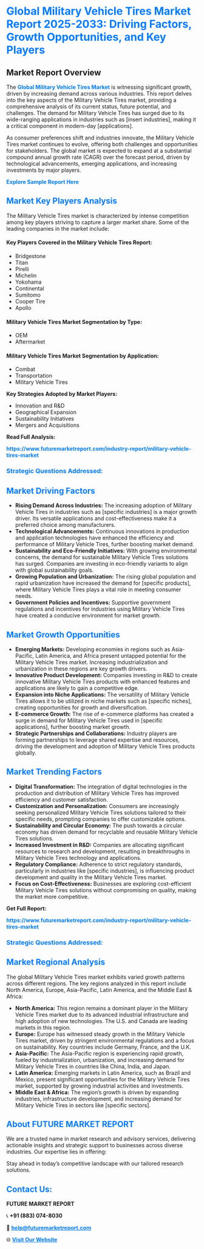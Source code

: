 <h1 style="color: #007BFF;">Global Military Vehicle Tires Market Report 2025-2033: Driving Factors, Growth Opportunities, and Key Players</h1>

<section id="overview">
<h2>Market Report Overview</h2>
<p>The <a href="https://www.futuremarketreport.com/industry-report/military-vehicle-tires-market" style="color: #007BFF; text-decoration: none;"><strong>Global Military Vehicle Tires Market</strong></a> is witnessing significant growth, driven by increasing demand across various industries. This report delves into the key aspects of the Military Vehicle Tires market, providing a comprehensive analysis of its current status, future potential, and challenges. The demand for Military Vehicle Tires has surged due to its wide-ranging applications in industries such as [insert industries], making it a critical component in modern-day [applications].</p>
<p>As consumer preferences shift and industries innovate, the Military Vehicle Tires market continues to evolve, offering both challenges and opportunities for stakeholders. The global market is expected to expand at a substantial compound annual growth rate (CAGR) over the forecast period, driven by technological advancements, emerging applications, and increasing investments by major players.</p>
</section>

<section id="overview">
<p><a href="https://www.futuremarketreport.com/request-sample/reportId=112686" style="color: #007BFF; text-decoration: none;"><strong>Explore Sample Report Here</strong></a></p>
</section>

<section id="key-players">
<h2 style="color: #007BFF;">Market Key Players Analysis</h2>
<p>The Military Vehicle Tires market is characterized by intense competition among key players striving to capture a larger market share. Some of the leading companies in the market include:</p>
<h4>Key Players Covered in the Military Vehicle Tires Report:</h4>
<ul><li>Bridgestone</li><li>Titan</li><li>Pirelli</li><li>Michelin</li><li>Yokohama</li><li>Continental</li><li>Sumitomo</li><li>Cooper Tire</li><li>Apollo</li></ul>
<h4>Military Vehicle Tires Market Segmentation by Type:</h4>
<ul><li>OEM</li><li>Aftermarket</li></ul>

<h4>Military Vehicle Tires Market Segmentation by Application:</h4>
<ul><li>Combat</li><li>Transportation</li><li>Military Vehicle Tires</li></ul>
<p><strong>Key Strategies Adopted by Market Players:</strong></p>
<ul>
<li>Innovation and R&D</li>
<li>Geographical Expansion</li>
<li>Sustainability Initiatives</li>
<li>Mergers and Acquisitions</li>
</ul>
</section>

<section>
<p><strong>Read Full Analysis: </strong></p><a href="https://www.futuremarketreport.com/industry-report/military-vehicle-tires-market" style="color: #007BFF; text-decoration: none;"><strong>https://www.futuremarketreport.com/industry-report/military-vehicle-tires-market</strong></a>
<h3 style="color: #007BFF;">Strategic Questions Addressed:</h3>
</section>

<section id="driving-factors">
<h2 style="color: #007BFF;">Market Driving Factors</h2>
<ul>
<li><strong>Rising Demand Across Industries:</strong> The increasing adoption of Military Vehicle Tires in industries such as [specific industries] is a major growth driver. Its versatile applications and cost-effectiveness make it a preferred choice among manufacturers.</li>
<li><strong>Technological Advancements:</strong> Continuous innovations in production and application technologies have enhanced the efficiency and performance of Military Vehicle Tires, further boosting market demand.</li>
<li><strong>Sustainability and Eco-Friendly Initiatives:</strong> With growing environmental concerns, the demand for sustainable Military Vehicle Tires solutions has surged. Companies are investing in eco-friendly variants to align with global sustainability goals.</li>
<li><strong>Growing Population and Urbanization:</strong> The rising global population and rapid urbanization have increased the demand for [specific products], where Military Vehicle Tires plays a vital role in meeting consumer needs.</li>
<li><strong>Government Policies and Incentives:</strong> Supportive government regulations and incentives for industries using Military Vehicle Tires have created a conducive environment for market growth.</li>
</ul>
</section>

<section id="growth-opportunities">
<h2 style="color: #007BFF;">Market Growth Opportunities</h2>
<ul>
<li><strong>Emerging Markets:</strong> Developing economies in regions such as Asia-Pacific, Latin America, and Africa present untapped potential for the Military Vehicle Tires market. Increasing industrialization and urbanization in these regions are key growth drivers.</li>
<li><strong>Innovative Product Development:</strong> Companies investing in R&D to create innovative Military Vehicle Tires products with enhanced features and applications are likely to gain a competitive edge.</li>
<li><strong>Expansion into Niche Applications:</strong> The versatility of Military Vehicle Tires allows it to be utilized in niche markets such as [specific niches], creating opportunities for growth and diversification.</li>
<li><strong>E-commerce Growth:</strong> The rise of e-commerce platforms has created a surge in demand for Military Vehicle Tires used in [specific applications], further boosting market growth.</li>
<li><strong>Strategic Partnerships and Collaborations:</strong> Industry players are forming partnerships to leverage shared expertise and resources, driving the development and adoption of Military Vehicle Tires products globally.</li>
</ul>
</section>

<section id="trending-factors">
<h2 style="color: #007BFF;">Market Trending Factors</h2>
<ul>
<li><strong>Digital Transformation:</strong> The integration of digital technologies in the production and distribution of Military Vehicle Tires has improved efficiency and customer satisfaction.</li>
<li><strong>Customization and Personalization:</strong> Consumers are increasingly seeking personalized Military Vehicle Tires solutions tailored to their specific needs, prompting companies to offer customizable options.</li>
<li><strong>Sustainability and Circular Economy:</strong> The push towards a circular economy has driven demand for recyclable and reusable Military Vehicle Tires solutions.</li>
<li><strong>Increased Investment in R&D:</strong> Companies are allocating significant resources to research and development, resulting in breakthroughs in Military Vehicle Tires technology and applications.</li>
<li><strong>Regulatory Compliance:</strong> Adherence to strict regulatory standards, particularly in industries like [specific industries], is influencing product development and quality in the Military Vehicle Tires market.</li>
<li><strong>Focus on Cost-Effectiveness:</strong> Businesses are exploring cost-efficient Military Vehicle Tires solutions without compromising on quality, making the market more competitive.</li>
</ul>
</section>

<section>
<p><strong>Get Full Report: </strong></p><a href="https://www.futuremarketreport.com/industry-report/military-vehicle-tires-market" style="color: #007BFF; text-decoration: none;"><strong>https://www.futuremarketreport.com/industry-report/military-vehicle-tires-market</strong></a>
<h3 style="color: #007BFF;">Strategic Questions Addressed:</h3>
</section>


<section id="regional-analysis">
<h2 style="color: #007BFF;">Market Regional Analysis</h2>
<p>The global Military Vehicle Tires market exhibits varied growth patterns across different regions. The key regions analyzed in this report include North America, Europe, Asia-Pacific, Latin America, and the Middle East & Africa:</p>
<ul>
<li><strong>North America:</strong> This region remains a dominant player in the Military Vehicle Tires market due to its advanced industrial infrastructure and high adoption of new technologies. The U.S. and Canada are leading markets in this region.</li>
<li><strong>Europe:</strong> Europe has witnessed steady growth in the Military Vehicle Tires market, driven by stringent environmental regulations and a focus on sustainability. Key countries include Germany, France, and the U.K.</li>
<li><strong>Asia-Pacific:</strong> The Asia-Pacific region is experiencing rapid growth, fueled by industrialization, urbanization, and increasing demand for Military Vehicle Tires in countries like China, India, and Japan.</li>
<li><strong>Latin America:</strong> Emerging markets in Latin America, such as Brazil and Mexico, present significant opportunities for the Military Vehicle Tires market, supported by growing industrial activities and investments.</li>
<li><strong>Middle East & Africa:</strong> The region’s growth is driven by expanding industries, infrastructure development, and increasing demand for Military Vehicle Tires in sectors like [specific sectors].</li>
</ul>
</section>

<footer>
<h2 style="color: #007BFF;">About FUTURE MARKET REPORT</h2>
<p>We are a trusted name in market research and advisory services, delivering actionable insights and strategic support to businesses across diverse industries. Our expertise lies in offering:</p>

<p>Stay ahead in today’s competitive landscape with our tailored research solutions.</p>

<h2 style="color: #007BFF;">Contact Us:</h2>
<p><strong>FUTURE MARKET REPORT</strong></p>
<p>📞 <strong>+91 (883) 074-8030</strong></p>
<p>📧 <strong><a href="mailto:help@futuremarketreport.com" style="color: #007BFF;">help@futuremarketreport.com</a></strong></p>
<p>🌐 <strong><a href="https://www.futuremarketreport.com/" style="color: #007BFF;">Visit Our Website</a></strong></p>
</footer>